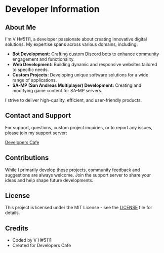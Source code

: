 # Developer Information

## About Me

I'm V H#5111, a developer passionate about creating innovative digital solutions. My expertise spans across various domains, including:

* **Bot Development:** Crafting custom Discord bots to enhance community engagement and functionality.
* **Web Development:** Building dynamic and responsive websites tailored to specific needs.
* **Custom Projects:** Developing unique software solutions for a wide range of applications.
* **SA-MP (San Andreas Multiplayer) Development:** Creating and modifying game content for SA-MP servers.

I strive to deliver high-quality, efficient, and user-friendly products.

## Contact and Support

For support, questions, custom project inquiries, or to report any issues, please join my support server:

[Developers Cafe](https://dsc.gg/dcafe)

## Contributions

While I primarily develop these projects, community feedback and suggestions are always welcome. Join the support server to share your ideas and help shape future developments.

## License

This project is licensed under the MIT License - see the [LICENSE](LICENSE) file for details.

## Credits

* Coded by V H#5111
* Created for Developers Cafe
